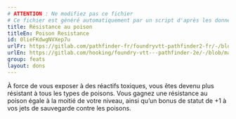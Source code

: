 ```yaml
---
# ATTENTION : Ne modifiez pas ce fichier
# Ce fichier est généré automatiquement par un script d'après les données du module Foundry VTT officiel et de sa traduction
title: Résistance au poison
titleEn: Poison Resistance
id: 0lieFKdwgNVXep7u
urlFr: https://gitlab.com/pathfinder-fr/foundryvtt-pathfinder2-fr/-/blob/master/data/feats/0lieFKdwgNVXep7u.htm
urlEn: https://gitlab.com/hooking/foundry-vtt---pathfinder-2e/-/blob/master/packs/data/feats.db/poison-resistance.json
group: feats
layout: dons
---
```

À force de vous exposer à des réactifs toxiques, vous êtes devenu plus résistant à tous les types de poisons. Vous gagnez une résistance au poison égale à la moitié de votre niveau, ainsi qu’un bonus de statut de +1 à vos jets de sauvegarde contre les poisons.


